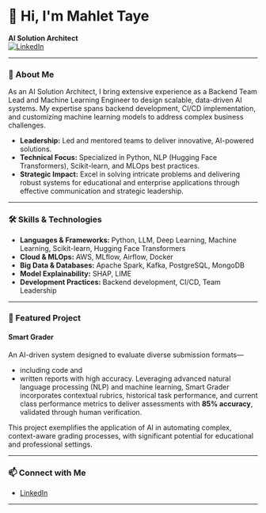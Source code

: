 # 👋 Hi, I'm Mahlet Taye

**AI Solution Architect**  
[![LinkedIn](https://img.shields.io/badge/LinkedIn-blue?logo=linkedin&logoColor=white)](https://www.linkedin.com/in/mahlet-taye-3b98a9144/)

---

### 🚀 About Me

As an AI Solution Architect, I bring extensive experience as a Backend Team Lead and Machine Learning Engineer to design scalable, data-driven AI systems. My expertise spans backend development, CI/CD implementation, and customizing machine learning models to address complex business challenges.

- **Leadership:** Led and mentored teams to deliver innovative, AI-powered solutions.
- **Technical Focus:** Specialized in Python, NLP (Hugging Face Transformers), Scikit-learn, and MLOps best practices.
- **Strategic Impact:** Excel in solving intricate problems and delivering robust systems for educational and enterprise applications through effective communication and strategic leadership.

---

### 🛠️ Skills & Technologies

- **Languages & Frameworks:** Python, LLM, Deep Learning, Machine Learning, Scikit-learn, Hugging Face Transformers
- **Cloud & MLOps:** AWS, MLflow, Airflow, Docker
- **Big Data & Databases:** Apache Spark, Kafka, PostgreSQL, MongoDB
- **Model Explainability:** SHAP, LIME
- **Development Practices:** Backend development, CI/CD, Team Leadership

---

### 🌟 Featured Project

#### **Smart Grader**

An AI-driven system designed to evaluate diverse submission formats—
- including code and
- written reports with high accuracy. Leveraging advanced natural language processing (NLP) and machine learning, Smart Grader incorporates contextual rubrics, historical task performance, and current class performance metrics to deliver assessments with **85% accuracy**, validated through human verification.

This project exemplifies the application of AI in automating complex, context-aware grading processes, with significant potential for educational and professional settings.

---

### 📫 Connect with Me

- [LinkedIn](https://www.linkedin.com/in/mahlet-taye-3b98a9144/)

---

<!--
**mahlettaye/mahlettaye** is a ✨ special ✨ repository because its `README.md` (this file) appears on your GitHub profile.
-->
